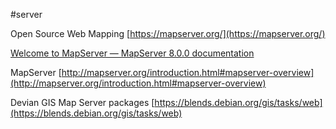 #server

Open Source Web Mapping [https://mapserver.org/](https://mapserver.org/)  

[Welcome to MapServer — MapServer 8.0.0 documentation](https://mapserver.gis.umn.edu/)

MapServer [http://mapserver.org/introduction.html#mapserver-overview](http://mapserver.org/introduction.html#mapserver-overview)  
  
Devian GIS Map Server packages [https://blends.debian.org/gis/tasks/web](https://blends.debian.org/gis/tasks/web)

